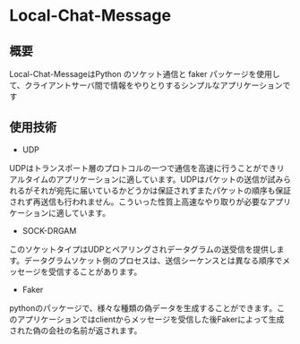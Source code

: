 # Local-Chat-Message

## 概要
Local-Chat-MessageはPython のソケット通信と faker パッケージを使用して、クライアントサーバ間で情報をやりとりするシンプルなアプリケーションです

## 使用技術
- UDP
  
 UDPはトランスポート層のプロトコルの一つで通信を高速に行うことができリアルタイムのアプリケーションに適しています。UDPはパケットの送信が試みられるがそれが宛先に届いているかどうかは保証されずまたパケットの順序も保証されず再送信も行われません。こういった性質上高速なやり取りが必要なアプリケーションに適しています。
- SOCK-DRGAM

 このソケットタイプはUDPとペアリングされデータグラムの送受信を提供します。データグラムソケット側のプロセスは、送信シーケンスとは異なる順序でメッセージを受信することがあります。
- Faker

 pythonのパッケージで、様々な種類の偽データを生成することができます。このアプリケーションではclientからメッセージを受信した後Fakerによって生成された偽の会社の名前が返されます。

